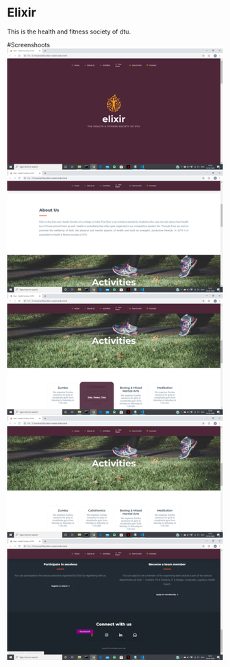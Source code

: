 # Elixir
This is the health and fitness society of dtu.

#Screenshoots
![Image of adduser](https://github.com/AbhishekKumarSingh00/Elixir/blob/master/Screenshots/Home.png)
![Image of adduser](https://github.com/AbhishekKumarSingh00/Elixir/blob/master/Screenshots/About%20us.png)
![Image of adduser](https://github.com/AbhishekKumarSingh00/Elixir/blob/master/Screenshots/Activities.png)
![Image of adduser](https://github.com/AbhishekKumarSingh00/Elixir/blob/master/Screenshots/Activities2.png)
![Image of adduser](https://github.com/AbhishekKumarSingh00/Elixir/blob/master/Screenshots/Footer.png)
